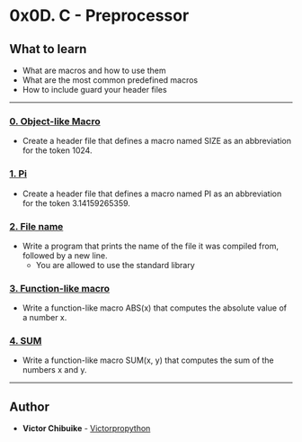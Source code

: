 # 0x0D. C - Preprocessor

## What to learn
* What are macros and how to use them
* What are the most common predefined macros
* How to include guard your header files
---

### [0. Object-like Macro](./0-object_like_macro.h)
* Create a header file that defines a macro named SIZE as an abbreviation for the token 1024.

### [1. Pi](./1-pi.h)
* Create a header file that defines a macro named PI as an abbreviation for the token 3.14159265359.

### [2. File name](./2-main.c)
* Write a program that prints the name of the file it was compiled from, followed by a new line.
   * You are allowed to use the standard library

### [3. Function-like macro](./3-function_like_macro.h)
* Write a function-like macro ABS(x) that computes the absolute value of a number x.
### [4. SUM](./4-sum.h)
* Write a function-like macro SUM(x, y) that computes the sum of the numbers x and y.

---
## Author
* **Victor Chibuike** - [Victorpropython](https://github.com/victorpropython)


